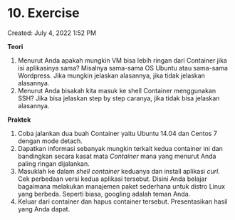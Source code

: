 # 10. Exercise

Created: July 4, 2022 1:52 PM

**Teori**

1. Menurut Anda apakah mungkin VM bisa lebih ringan dari Container jika isi aplikasinya sama? Misalnya sama-sama OS Ubuntu atau sama-sama Wordpress. Jika mungkin jelaskan alasannya, jika tidak jelaskan alasannya.
2. Menurut Anda bisakah kita masuk ke shell Container menggunakan SSH? Jika bisa jelaskan step by step caranya, jika tidak bisa jelaskan alasannya.

**Praktek**

1. Coba jalankan dua buah Container yaitu Ubuntu 14.04 dan Centos 7 dengan mode detach.
2. Dapatkan informasi sebanyak mungkin terkait kedua container ini dan bandingkan secara kasat mata *Container* mana yang menurut Anda paling ringan dijalankan.
3. Masuklah ke dalam *shell container* keduanya dan install aplikasi *curl*. Cek perbedaan versi kedua aplikasi tersebut. Disini Anda belajar bagaimana melakukan manajemen paket sederhana untuk distro Linux yang berbeda. Seperti biasa, googling adalah teman Anda.
4. Keluar dari container dan hapus container tersebut. Presentasikan hasil yang Anda dapat.